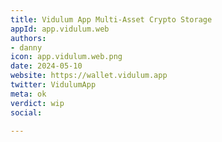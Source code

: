 ```yaml
---
title: Vidulum App Multi-Asset Crypto Storage
appId: app.vidulum.web
authors:
- danny
icon: app.vidulum.web.png
date: 2024-05-10
website: https://wallet.vidulum.app
twitter: VidulumApp
meta: ok
verdict: wip
social: 

---
```



